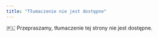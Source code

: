 ```yaml
---
title: "Tłumaczenie nie jest dostępne"
---
```


🇵🇱 Przepraszamy, tłumaczenie tej strony nie jest dostępne.
